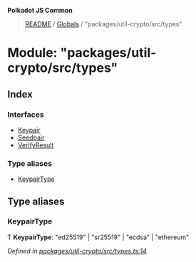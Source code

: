 **Polkadot JS Common**

> [README](../README.md) / [Globals](../globals.md) / "packages/util-crypto/src/types"

# Module: "packages/util-crypto/src/types"

## Index

### Interfaces

* [Keypair](../interfaces/_packages_util_crypto_src_types_.keypair.md)
* [Seedpair](../interfaces/_packages_util_crypto_src_types_.seedpair.md)
* [VerifyResult](../interfaces/_packages_util_crypto_src_types_.verifyresult.md)

### Type aliases

* [KeypairType](_packages_util_crypto_src_types_.md#keypairtype)

## Type aliases

### KeypairType

Ƭ  **KeypairType**: \"ed25519\" \| \"sr25519\" \| \"ecdsa\" \| \"ethereum\"

*Defined in [packages/util-crypto/src/types.ts:14](https://github.com/polkadot-js/common/blob/c366e637/packages/util-crypto/src/types.ts#L14)*
